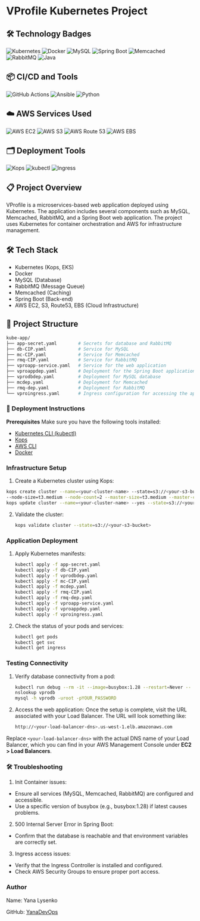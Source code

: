 # VProfile Kubernetes Project

## 🛠️ Technology Badges
![Kubernetes](https://img.shields.io/badge/Kubernetes-v1.20-blue)
![Docker](https://img.shields.io/badge/Docker-latest-blue)
![MySQL](https://img.shields.io/badge/MySQL-5.7-orange)
![Spring Boot](https://img.shields.io/badge/Spring%20Boot-2.5.0-brightgreen)
![Memcached](https://img.shields.io/badge/Memcached-1.6-lightgrey)
![RabbitMQ](https://img.shields.io/badge/RabbitMQ-3.9.5-orange)
![Java](https://img.shields.io/badge/Java-11-blue)

## 📦 CI/CD and Tools
![GitHub Actions](https://img.shields.io/badge/GitHub%20Actions-CI%2FCD-brightgreen)
![Ansible](https://img.shields.io/badge/Ansible-2.9-blue)
![Python](https://img.shields.io/badge/Python-3.8-green)

## ☁️ AWS Services Used
![AWS EC2](https://img.shields.io/badge/AWS-EC2-yellow)
![AWS S3](https://img.shields.io/badge/AWS-S3-yellow)
![AWS Route 53](https://img.shields.io/badge/AWS-Route%2053-yellowgreen)
![AWS EBS](https://img.shields.io/badge/AWS-EBS-blueviolet)

## 🗂️ Deployment Tools
![Kops](https://img.shields.io/badge/Kops-v1.19-blue)
![kubectl](https://img.shields.io/badge/Kubectl-v1.20-blue)
![Ingress](https://img.shields.io/badge/Ingress-Nginx-brightgreen)

## 📋 Project Overview
VProfile is a microservices-based web application deployed using Kubernetes. The application includes several components such as MySQL, Memcached, RabbitMQ, and a Spring Boot web application. The project uses Kubernetes for container orchestration and AWS for infrastructure management.

## 🛠️ Tech Stack
* Kubernetes (Kops, EKS)
* Docker
* MySQL (Database)
* RabbitMQ (Message Queue)
* Memcached (Caching)
* Spring Boot (Back-end)
* AWS EC2, S3, Route53, EBS (Cloud Infrastructure)

## 📁 Project Structure
```bash
kube-app/
├── app-secret.yaml        # Secrets for database and RabbitMQ
├── db-CIP.yaml            # Service for MySQL
├── mc-CIP.yaml            # Service for Memcached
├── rmq-CIP.yaml           # Service for RabbitMQ
├── vproapp-service.yaml   # Service for the web application
├── vproappdep.yaml        # Deployment for the Spring Boot application
├── vprodbdep.yaml         # Deployment for MySQL database
├── mcdep.yaml             # Deployment for Memcached
├── rmq-dep.yaml           # Deployment for RabbitMQ
└── vproingress.yaml       # Ingress configuration for accessing the application
```

### 🚀 Deployment Instructions
**Prerequisites**
Make sure you have the following tools installed:
- [Kubernetes CLI (kubectl)](https://kubernetes.io/docs/reference/kubectl/)
- [Kops](https://kops.sigs.k8s.io/)
- [AWS CLI](https://aws.amazon.com/cli/)
- [Docker](https://www.docker.com/)

### Infrastructure Setup
1. Create a Kubernetes cluster using Kops:
  ```bash
  kops create cluster --name=<your-cluster-name> --state=s3://<your-s3-bucket> --zones=<preferable-zone> \
  --node-size=t3.medium --node-count=2 --master-size=t3.medium --master-count=1 --dns-zone=<your-dns-zone>
  kops update cluster --name=<your-cluster-name> --yes --state=s3://<your-s3-bucket>
  ```
2. Validate the cluster:
   ```bash
   kops validate cluster --state=s3://<your-s3-bucket>
   ```

### Application Deployment
1. Apply Kubernetes manifests:
   ```bash
   kubectl apply -f app-secret.yaml
   kubectl apply -f db-CIP.yaml
   kubectl apply -f vprodbdep.yaml
   kubectl apply -f mc-CIP.yaml
   kubectl apply -f mcdep.yaml
   kubectl apply -f rmq-CIP.yaml
   kubectl apply -f rmq-dep.yaml
   kubectl apply -f vproapp-service.yaml
   kubectl apply -f vproappdep.yaml
   kubectl apply -f vproingress.yaml
   ```
2. Check the status of your pods and services:
   ```bash
   kubectl get pods
   kubectl get svc
   kubectl get ingress
   ```

### Testing Connectivity
1. Verify database connectivity from a pod:
   ```bash
   kubectl run debug --rm -it --image=busybox:1.28 --restart=Never -- sh
   nslookup vprodb
   mysql -h vprodb -uroot -pYOUR_PASSWORD
   ```
2. Access the web application:
   Once the setup is complete, visit the URL associated with your Load Balancer. The URL will look something like:
   ```bash
   http://<your-load-balancer-dns>.us-west-1.elb.amazonaws.com
   ```
Replace `<your-load-balancer-dns>` with the actual DNS name of your Load Balancer, which you can find in your AWS Management Console under **EC2 > Load Balancers**.

### 🛠️ Troubleshooting
1. Init Container issues:
  * Ensure all services (MySQL, Memcached, RabbitMQ) are configured and accessible.
  * Use a specific version of busybox (e.g., busybox:1.28) if latest causes problems.

2. 500 Internal Server Error in Spring Boot:
  * Confirm that the database is reachable and that environment variables are correctly set.

3. Ingress access issues:
  * Verify that the Ingress Controller is installed and configured.
  * Check AWS Security Groups to ensure proper port access.

### Author
Name: Yana Lysenko

GitHub: [YanaDevOps](https://github.com/YanaDevOps)
